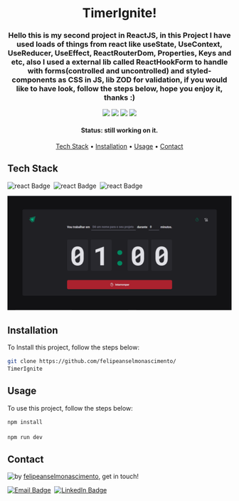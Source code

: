<h1 align="center">
	 TimerIgnite!
</h1>

<h3 align="center">
	Hello this is my second project in ReactJS, in this Project I have used loads of things from react like useState, UseContext, UseReducer, UseEffect, ReactRouterDom, Properties, Keys and etc, also I used a external lib called ReactHookForm to handle with forms(controlled and uncontrolled) and styled-components as CSS in JS, lib ZOD for validation, if you would like to have look, follow the steps below, hope you enjoy it, thanks :)
</h3>

<p align="center">
	<img src="https://img.shields.io/badge/PRs-welcome-brightgreen.svg?style=flat-square"/>
	<img src="https://img.shields.io/github/repo-size/felipeanselmonascimento/TimerIgnite?color=green"/>
	<img src="https://img.shields.io/github/last-commit/felipeanselmonascimento/TimerIgnite?color=green"/>
	<img src="https://img.shields.io/github/languages/count/felipeanselmonascimento/TimerIgnite?color=green"/>
</p>

<h4 align="center">
	Status: still working on it.
</h4>

<p align="center">
	<a href="#tech-stack">Tech Stack</a> •
	<a href="#installation">Installation</a> •
	<a href="#usage">Usage</a> • 
	<a href="#contact">Contact</a> 
</p>

## Tech Stack
<img src="https://img.shields.io/badge/React-05122A?style=flat&logo=react" alt="react Badge" height="25">&nbsp;
<img src="https://img.shields.io/badge/Typescript-05122A?style=flat&logo=typescript" alt="react Badge" height="25">&nbsp;
<img src="https://img.shields.io/badge/styledcomponents-05122A?style=flat&logo=styledcomponents" alt="react Badge" height="25">&nbsp;

<div align="center"> 
    <img src="./src/assets/timerignite.png"/>
</div>

## Installation
To Install this project, follow the steps below:
```bash
git clone https://github.com/felipeanselmonascimento/
TimerIgnite
```

## Usage
To use this project, follow the steps below:
```bash
npm install

npm run dev
```

## Contact
<img align="left" src="https://avatars.githubusercontent.com/felipeanselmonascimento?size=100">

by [felipeanselmonascimento](https://github.com/felipeanselmonascimento), get in touch!

<a href="mailto:felipeanselmodonascimento@gmail.com" target="_blank"><img src="https://img.shields.io/badge/Email-D14836?style=flat&logo=gmail&logoColor=white" alt="Email Badge" height="25"></a>&nbsp;
<a href="https://www.linkedin.com/in/felipe-anselmo-do-nascimento-394042232/" target="_blank"><img src="https://img.shields.io/badge/Linkedin-0077B5?style=flat&logo=linkedin&logoColor=white" alt="LinkedIn Badge" height="25"></a>&nbsp;

<br clear="left"/>
